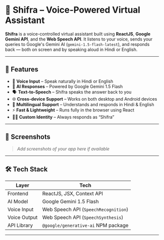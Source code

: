 # 🤖 Shifra – Voice-Powered Virtual Assistant

**Shifra** is a voice-controlled virtual assistant built using **ReactJS**, **Google Gemini API**, and the **Web Speech API**. It listens to your voice, sends your queries to Google's Gemini AI (`gemini-1.5-flash-latest`), and responds back — both on screen and by speaking aloud in Hindi or English.

---

## 🚀 Features

- 🎤 **Voice Input** – Speak naturally in Hindi or English
- 🧠 **AI Responses** – Powered by Google Gemini 1.5 Flash
- 🗣️ **Text-to-Speech** – Shifra speaks the answer back to you
- 🌐 **Cross-device Support** – Works on both desktop and Android devices
- 💬 **Multilingual Support** – Understands and responds in Hindi & English
- ⚡ **Fast & Lightweight** – Runs fully in the browser using React
- 🧑‍💻 **Custom Identity** – Always responds as “Shifra”

---

## 📸 Screenshots

> _Add screenshots of your app here if available_

---

## 🛠️ Tech Stack

| Layer          | Tech                                |
|----------------|--------------------------------------|
| Frontend       | ReactJS, JSX, Context API            |
| AI Model       | Google Gemini 1.5 Flash              |
| Voice Input    | Web Speech API (`SpeechRecognition`) |
| Voice Output   | Web Speech API (`SpeechSynthesis`)   |
| API Library    | `@google/generative-ai` NPM package  |

---
